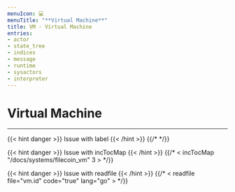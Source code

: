 ```yaml
---
menuIcon: 💻
menuTitle: "**Virtual Machine**"
title: VM - Virtual Machine
entries:
- actor
- state_tree
- indices
- message
- runtime
- sysactors
- interpreter
---
```


# Virtual Machine
---

{{< hint danger >}}
Issue with label
{{< /hint >}}
{{/* <label sys_vm> */}}

{{< hint danger >}}
Issue with incTocMap
{{< /hint >}}
{{/* < incTocMap "/docs/systems/filecoin_vm" 3 > */}}

{{< hint danger >}}
Issue with readfile
{{< /hint >}}
{{/* < readfile file="vm.id" code="true" lang="go" > */}}

